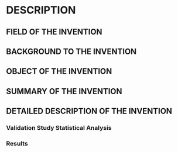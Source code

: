 # DESCRIPTION

## FIELD OF THE INVENTION

## BACKGROUND TO THE INVENTION

## OBJECT OF THE INVENTION

## SUMMARY OF THE INVENTION

## DETAILED DESCRIPTION OF THE INVENTION

### Validation Study Statistical Analysis

### Results

